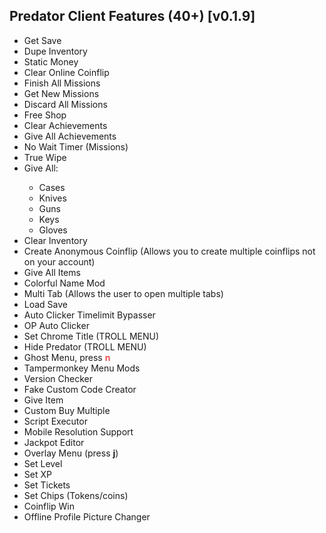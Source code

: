 <h2>
  Predator Client Features (40+) [v0.1.9]
</h2>

<ul><li>Get Save</li>
<li>Dupe Inventory</li>
<li>Static Money</i>
<li>Clear Online Coinflip</li>
<li>Finish All Missions</li>
<li>Get New Missions</li>
<li>Discard All Missions</li>
<li>Free Shop</li>
<li>Clear Achievements</li>
<li>Give All Achievements</li>
<li>No Wait Timer (Missions)</li>
<li>True Wipe</li>
<li>Give All:</li><ul>
<li>Cases
<li>Knives
<li>Guns
<li>Keys
<li>Gloves
</ul>
<li>Clear Inventory</li>
<li>Create Anonymous Coinflip (Allows you to create multiple coinflips not on your account)</li>
<li>Give All Items</li>
<li>Colorful Name Mod</li>
<li>Multi Tab (Allows the user to open multiple tabs)</li>
<li>Load Save</li>
<li>Auto Clicker Timelimit Bypasser</li>
<li>OP Auto Clicker</li>
<li>Set Chrome Title (TROLL MENU)</li>
<li>Hide Predator (TROLL MENU)</li>
<li>Ghost Menu, press <b style="color: #ef4e4e;font-weight: bolder;">n</b></li>
<li>Tampermonkey Menu Mods</li>
<li>Version Checker</li>
<li>Fake Custom Code Creator</li>
<li>Give Item</li>
<li>Custom Buy Multiple</li>
<li>Script Executor</li>
<li>Mobile Resolution Support</li>
<li>Jackpot Editor</li>
<li>Overlay Menu (press <b>j</b>)</li>
<li>Set Level</li>
<li>Set XP</li>
<li>Set Tickets</li>
<li>Set Chips (Tokens/coins)</li>
<li>Coinflip Win</li>
<li>Offline Profile Picture Changer</li></ul>
